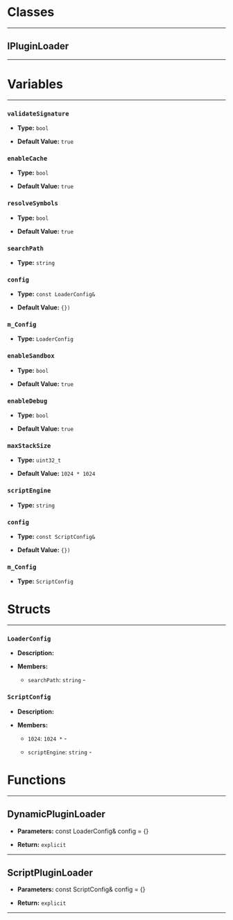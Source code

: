 # Classes
---

## IPluginLoader
---




# Variables
---

### `validateSignature`

- **Type:** `bool`

- **Default Value:** `true`



### `enableCache`

- **Type:** `bool`

- **Default Value:** `true`



### `resolveSymbols`

- **Type:** `bool`

- **Default Value:** `true`



### `searchPath`

- **Type:** `string`



### `config`

- **Type:** `const LoaderConfig&`

- **Default Value:** `{})`



### `m_Config`

- **Type:** `LoaderConfig`



### `enableSandbox`

- **Type:** `bool`

- **Default Value:** `true`



### `enableDebug`

- **Type:** `bool`

- **Default Value:** `true`



### `maxStackSize`

- **Type:** `uint32_t`

- **Default Value:** `1024 * 1024`



### `scriptEngine`

- **Type:** `string`



### `config`

- **Type:** `const ScriptConfig&`

- **Default Value:** `{})`



### `m_Config`

- **Type:** `ScriptConfig`




# Structs
---

### `LoaderConfig`

- **Description:** 

- **Members:**

  - `searchPath`: `string` - 



### `ScriptConfig`

- **Description:** 

- **Members:**

  - `1024`: `1024 *` - 

  - `scriptEngine`: `string` - 




# Functions
---

## DynamicPluginLoader



- **Parameters:** const LoaderConfig& config = {}

- **Return:** `explicit`

---

## ScriptPluginLoader



- **Parameters:** const ScriptConfig& config = {}

- **Return:** `explicit`

---

